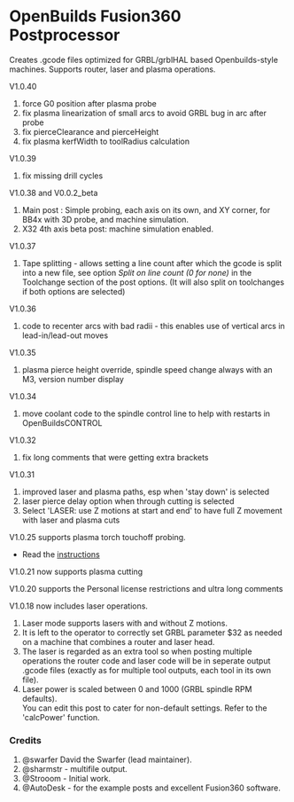 # OpenBuilds Fusion360 Postprocessor

Creates .gcode files optimized for GRBL/grblHAL based Openbuilds-style machines.
Supports router, laser and plasma operations.

V1.0.40
1. force G0 position after plasma probe
1. fix plasma linearization of small arcs to avoid GRBL bug in arc after probe
1. fix pierceClearance and pierceHeight
1. fix plasma kerfWidth to toolRadius calculation

V1.0.39
1. fix missing drill cycles

V1.0.38 and V0.0.2_beta
1. Main post : Simple probing, each axis on its own, and XY corner, for BB4x with 3D probe, and machine simulation.
1. X32 4th axis beta post: machine simulation enabled.

V1.0.37
1. Tape splitting - allows setting a line count after which the gcode is split into a new file, see option 
   _Split on line count (0 for none)_
   in the Toolchange section of the post options.
   (It will also split on toolchanges if both options are selected)

V1.0.36
1. code to recenter arcs with bad radii   - this enables use of vertical arcs in lead-in/lead-out moves

V1.0.35
1. plasma pierce height override,  spindle speed change always with an M3, version number display   

V1.0.34
1. move coolant code to the spindle control line to help with restarts in OpenBuildsCONTROL

V1.0.32
1. fix long comments that were getting extra brackets

V1.0.31
1. improved laser and plasma paths, esp when 'stay down' is selected
1. laser pierce delay option when through cutting is selected
1. Select 'LASER: use Z motions at start and end' to have full Z movement with laser and plasma cuts

V1.0.25 supports plasma torch touchoff probing.
* Read the [instructions](https://github.com/OpenBuilds/OpenBuilds-Fusion360-Postprocessor/blob/master/README-plasma.md)

V1.0.21 now supports plasma cutting

V1.0.20 supports the Personal license restrictions and ultra long comments

V1.0.18 now includes laser operations. 
1. Laser mode supports lasers with and without Z motions.
1. It is left to the operator to correctly set GRBL parameter $32 as needed on a machine that combines a router and laser head.
1. The laser is regarded as an extra tool so when posting multiple operations the
   router code and laser code will be in seperate output .gcode files 
   (exactly as for multiple tool outputs, each tool in its own file).
1. Laser power is scaled between 0 and 1000 (GRBL spindle RPM defaults).  
   You can edit this post to cater for non-default settings. Refer to the 'calcPower' function.

### Credits ###

1. @swarfer David the Swarfer (lead maintainer).
1. @sharmstr - multifile output.
1. @Strooom - Initial work.
1. @AutoDesk - for the example posts and excellent Fusion360 software.
